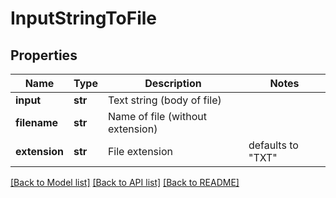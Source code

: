 # InputStringToFile

## Properties
Name | Type | Description | Notes
------------ | ------------- | ------------- | -------------
**input** | **str** | Text string (body of file) | 
**filename** | **str** | Name of file (without extension) | 
**extension** | **str** | File extension | defaults to "TXT"

[[Back to Model list]](../README.md#documentation-for-models) [[Back to API list]](../README.md#documentation-for-api-endpoints) [[Back to README]](../README.md)


